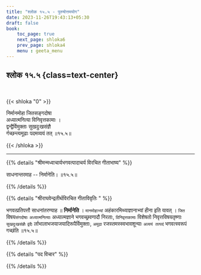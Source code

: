 ```yaml
---
title: "श्लोक १५.५ - पुरुषोत्तमयोग"
date: 2023-11-26T19:43:13+05:30
draft: false
book:
    toc_page: true
    next_page: shloka6
    prev_page: shloka4
    menu : geeta_menu
---
```




## श्लोक १५.५ {class=text-center}

<br/>

{{< shloka  "0"  >}}

निर्मानमोहा जितसङ्गदोषा  
अध्यात्मनित्या विनिवृत्तकामाः ।  
द्वन्द्वैर्विमुक्ताः सुखदुःखसंज्ञै  
र्गच्छन्त्यमूढाः पदमव्ययं तत् ॥१५.५॥

{{< /shloka >}}

---


{{% details "श्रीमन्मध्वाचार्यभगवत्पादाचर्य विरचित  गीताभाष्य" %}}

साधनान्तरमाह -- निर्मानेति। ॥१५.५॥

{{% /details %}}



{{% details "श्रीराघवेन्द्रतीर्थविरचित गीताविवृतिः " %}}

भगवत्प्रतिपत्तौ साधनांतरण्याह ॥ **निर्मानेति** । 
`मानमोहाभ्यां` अहंकारमिथ्याज्ञानाभ्यां हीना इति यावत् ।
`जित` विषय`संगदोषाः` `अध्यात्मनित्याः` अध्यात्मज्ञाने 
भगवच्छ्रवणादौ निरताः, `विनिवृत्तकामाः` विशेषतो 
निवृत्तविषयतृष्णाः `सुखदुःखसंज्ञैः` 
`द्वंदैः` र्लाभालाभजयाजयादिरूपैर्विमुक्ताः, `अमूढा`
रजस्तमस्स्वभावशून्याः `अव्ययं तत्पदं` भगवत्स्वरूपं 
गच्छंति ॥१५.५॥

{{% /details %}}



{{% details "पद विचार" %}}


{{% /details %}}
